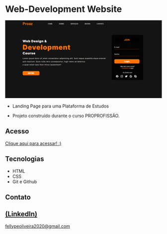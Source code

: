 # Web-Development Website

 ![preview](./.github/preview.png)
 
 - Landing Page para uma Plataforma de Estudos

 - Projeto construído durante o curso PROPROFISSÃO.

## Acesso
 [Clique aqui para acessar! :)](https://1fellype.github.io/Learning/)

## Tecnologias

- HTML
- CSS
- Git e Github

## Contato
[(LinkedIn)](https://www.linkedin.com/in/fellype-oliveira-920699230/)
-----
fellypeoliveira2020@gmail.com